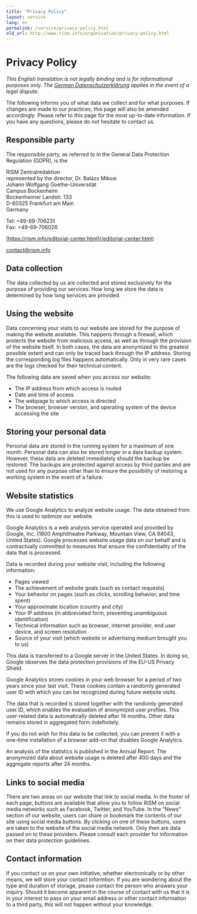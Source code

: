 ```yaml
---
title: "Privacy Policy"
layout: service
lang: en
permalink: /service/privacy-policy.html
old_url: http://www.rism.info/organisation/privacy-policy.html
---
```


# Privacy Policy

*This English translation is not legally binding and is for informational purposes only. The [German Datenschutzerklärung](/de/service/privacy-policy.html) applies in the event of a legal dispute.*

The following informs you of what data we collect and for what purposes. If changes are made to our practices, this page will also be amended accordingly. Please refer to this page for the most up-to-date information. If you have any questions, please do not hesitate to contact us.

## Responsible party

The responsible party, as referred to in the General Data Protection Regulation (GDPR), is the

RISM Zentralredaktion  
represented by the director, Dr. Balázs Mikusi  
Johann Wolfgang Goethe-Universität  
Campus Bockenheim  
Bockenheimer Landstr. 133  
D-60325 Frankfurt am Main  
Germany

Tel: +49-69-706231  
Fax: +49-69-706026

[https://rism.info/editorial-center.html](/editorial-center.html)

contact@rism.info 

## Data collection

The data collected by us are collected and stored exclusively for the purpose of providing our services. How long we store the data is determined by how long services are provided.

## Using the website

Data concerning your visits to our website are stored for the purpose of making the website available. This happens through a firewall, which protects the website from malicious access, as well as through the provision of the website itself. In both cases, the data are anonymized to the greatest possible extent and can only be traced back through the IP address. Storing the corresponding log files happens automatically. Only in very rare cases are the logs checked for their technical content.

The following data are saved when you access our website:

* The IP address from which access is routed
* Date and time of access
* The webpage to which access is directed
* The browser, browser version, and operating system of the device accessing the site

## Storing your personal data

Personal data are stored in the running system for a maximum of one month. Personal data can also be stored longer in a data backup system. However, these data are deleted immediately should the backup be restored. The backups are protected against access by third parties and are not used for any purpose other than to ensure the possibility of restoring a working system in the event of a failure.

## Website statistics

We use Google Analytics to analyze website usage. The data obtained from this is used to optimize our website.

Google Analytics is a web analysis service operated and provided by Google, Inc. (1600 Amphitheatre Parkway, Mountain View, CA 94043, United States). Google processes website usage data on our behalf and is contractually committed to measures that ensure the confidentiality of the data that is processed.

Data is recorded during your website visit, including the following information:

* Pages viewed
* The achievement of website goals (such as contact requests)  
* Your behavior on pages (such as clicks, scrolling behavior, and time spent)  
* Your approximate location (country and city)  
* Your IP address (in abbreviated form, preventing unambiguous identification)  
* Technical information such as browser, internet provider, end user device, and screen resolution  
* Source of your visit (which website or advertising medium brought you to us)  

This data is transferred to a Google server in the United States. In doing so, Google observes the data protection provisions of the EU-US Privacy Shield.

Google Analytics stores cookies in your web browser for a period of two years since your last visit. These cookies contain a randomly generated user ID with which you can be recognized during future website visits.

The data that is recorded is stored together with the randomly generated user ID, which enables the evaluation of anonymized user profiles. This user-related data is automatically deleted after 14 months. Other data remains stored in aggregated form indefinitely.

If you do not wish for this data to be collected, you can prevent it with a one-time installation of a browser add-on that disables Google Analytics.

An analysis of the statistics is published in the Annual Report. The anonymized data about website usage is deleted after 400 days and the aggregate reports after 24 months.

## Links to social media

There are two areas on our website that link to social media. In the footer of each page, buttons are available that allow you to follow RISM on social media networks such as Facebook, Twitter, and YouTube. In the "News" section of our website, users can share or bookmark the contents of our site using social media buttons. By clicking on one of these buttons, users are taken to the website of the social media network. Only then are data passed on to these providers. Please consult each provider for information on their data protection guidelines.

## Contact information

If you contact us on your own initiative, whether electronically or by other means, we will store your contact informtion. If you are wondering about the type and duration of storage, please contact the person who answers your inquiry. Should it become apparent in the course of contact with us that it is in your interest to pass on your email address or other contact information to a third party, this will not happen without your knowledge.
